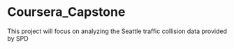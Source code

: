 # Coursera_Capstone
This project will focus on analyzing the Seattle traffic collision data provided by SPD
